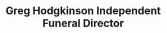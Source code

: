 ---
title: "Greg Hodgkinson Independent Funeral Director"
url: /lancaster/greg-hodgkinson-independent-funeral-director/
shop: Bestattungen
---
